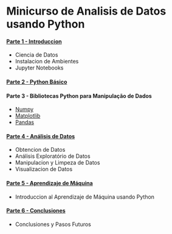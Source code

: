 
# Minicurso de Analisis de Datos usando Python

#### [Parte 1 - Introduccion](https://github.com/MarcooLopez/Python-basics/blob/main/minicurso-analise_de_dados-01-intro.ipynb)
- Ciencia de Datos
- Instalacion de Ambientes
- Jupyter Notebooks

#### [Parte 2 - Python Básico](https://github.com/MarcooLopez/Python-basics/blob/main/minicurso-analise_de_dados-02-python_basico.ipynb)

#### Parte 3 - Bibliotecas Python para Manipulação de Dados
- [Numpy](https://github.com/MarcooLopez/Python-basics/blob/main/minicurso-analise_de_dados-03.1-bibliotecas-manipulacao_de_dados-numpy.ipynb)
- [Matplotlib](https://github.com/MarcooLopez/Python-basics/blob/main/minicurso-analise_de_dados-03.2-bibliotecas-manipulacao_de_dados-matplotlib.ipynb)
- [Pandas](https://github.com/MarcooLopez/Python-basics/blob/main/minicurso-analise_de_dados-03.3-bibliotecas-manipulacao_de_dados-pandas.ipynb)

#### [Parte 4 - Análisis de Datos](https://github.com/MarcooLopez/Python-basics/blob/main/minicurso-analise_de_dados-04-analise_de_dados.ipynb)
- Obtencion de Datos
- Análisis Exploratório de Datos
- Manipulacion y Limpeza de Datos
- Visualizacion de Datos

#### [Parte 5 - Aprendizaje de Máquina](https://github.com/MarcooLopez/Python-basics/blob/main/minicurso-analise_de_dados-05-aprendizagem_maquina.ipynb)
- Introduccion al Aprendizaje de Máquina usando Python

#### [Parte 6 - Conclusiones](https://github.com/MarcooLopez/Python-basics/blob/main/minicurso-analise_de_dados-06-conclusoes.ipynb)
- Conclusiones y Pasos Futuros
